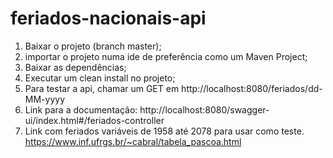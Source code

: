 # feriados-nacionais-api
1. Baixar o projeto (branch master);
2. importar o projeto numa ide de preferência como um Maven Project;
3. Baixar as dependências;
4. Executar um clean install no projeto;
5. Para testar a api, chamar um GET em http://localhost:8080/feriados/dd-MM-yyyy
6. Link para a documentação: http://localhost:8080/swagger-ui/index.html#/feriados-controller
7. Link com feriados variáveis de 1958 até 2078 para usar como teste. https://www.inf.ufrgs.br/~cabral/tabela_pascoa.html
